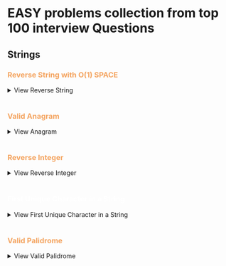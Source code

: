 # EASY problems collection from top 100 interview Questions

## Strings

### <span style="color: SandyBrown;">Reverse String with O(1) SPACE</span>

<details>
<summary>View Reverse String</summary>

#### Instructions

    Write a function that reverses a string. The input string is given as an array of characters s.

    You must do this by modifying the input array in-place with O(1) extra memory.



    Example 1:

    Input: s = ["h","e","l","l","o"]
    Output: ["o","l","l","e","h"]

    Example 2:

    Input: s = ["H","a","n","n","a","h"]
    Output: ["h","a","n","n","a","H"]



    Constraints:

        1 <= s.length <= 105
        s[i] is a printable ascii character.

<details>
<summary>Solution</summary>

```
        j = -1
        i = 0
        while(i < (len(s)//2)):
            temp = s[i]
            s[i] = s[j]
            s[j] = temp
            j -=1
            i +=1

```

</details>

<details>
<summary>Runtime and Space Results</summary>

![Runtime](../../images/reverse_string_runtime.png)
![Space](../../images/reverse_string_space.png)

</details>
</details>

<br>

### <span style="color: SandyBrown;">Valid Anagram</span>

<details>
<summary>View Anagram</summary>

#### Instructions

        Given two strings s and t, return true if t is an anagram of s, and false otherwise.

        An Anagram is a word or phrase formed by rearranging the letters of a different word or phrase, typically using all the original letters exactly once.



        Example 1:

        Input: s = "anagram", t = "nagaram"
        Output: true

        Example 2:

        Input: s = "rat", t = "car"
        Output: false



        Constraints:

            1 <= s.length, t.length <= 5 * 104
            s and t consist of lowercase English letters.

<details>
<summary>Solution</summary>

```
class Solution:
    def isAnagram(self, s: str, t: str) -> bool:

        freq_dict = {}

        if len(s) != len(t):
            return False

        for x in range(len(s)):
            if s[x] not in freq_dict:
                freq_dict[s[x]] = 1
            else:
                freq_dict[s[x]] += 1

        for j in range(len(t)):
            if t[j] in freq_dict:
                freq_dict[t[j]] -=1


        for key, val in freq_dict.items():
            if val != 0:
                return False

        return True
```

</details>

<details>
<summary>Space/Time Results</summary>

![Runtime](../../images/valid_anagram_runtime.png)
![Space](../../images/valid_anagram_space.png)

</details>
</details>

<br>

### <span style="color: SandyBrown;">Reverse Integer</span>

<details>
<summary>View Reverse Integer</summary>

<br>

        Given a signed 32-bit integer x, return x with its digits reversed. If reversing x causes the value to go outside the signed 32-bit integer range [-2^31, 2^31 - 1], then return 0.

        Assume the environment does not allow you to store 64-bit integers (signed or unsigned).

        Example 1:

        Input: x = 123
        Output: 321

        Example 2:

        Input: x = -123
        Output: -321

        Example 3:

        Input: x = 120
        Output: 21

        Constraints:

            -2^31 <= x <= 2^31 - 1

<details>
<summary>Solution</summary>

```
class Solution:
    def reverse(self, x: int) -> int:
        j = math.pow(2, 31)

        if x < 0:
            negative_convert = abs(x)
            number = str(negative_convert)
            reversed_string = number[::-1]
            reversed_int = (int(reversed_string))
            if reversed_int > j:
                return 0
            return -abs(reversed_int)

        number = str(x)
        reversed_string = number[::-1]
        reversed_int = (int(reversed_string))
        if reversed_int > j:
                return 0
        return reversed_int

```

</details>

<details>
<summary>Space/Time Results</summary>

![Runtime](../../images/reverser_int.png)
![Space](../../images/reverse_int.png)

</details>

</details>
<br>

### <span style="color: #ffffff;">First Unique Character in a String</span>

<details>
<summary>View First Unique Character in a String</summary>

<br>
    Given a string s, find the first non-repeating character in it and return its index. If it does not exist, return -1.

    Example 1:

    Input: s = "leetcode"
    Output: 0

    Example 2:

    Input: s = "loveleetcode"
    Output: 2

    Example 3:

    Input: s = "aabb"
    Output: -1

    Constraints:

        1 <= s.length <= 105
        s consists of only lowercase English letters.

<details>
<summary>Solution</summary>

```
class Solution:
    def firstUniqChar(self, s: str) -> int:

        char_dict = {}

        for x in range(len(s)):

            if s[x] not in char_dict:
                char_dict[s[x]] = 1

            else:
                char_dict[s[x]] +=1
        # print(char_dict)


        for x, y in char_dict.items():
            if y == 1:
                print(x)
                return s.index(x)

        return -1
```

</details>

<details>
<summary>Runtime and Space Results</summary>

![Runtime](../../images/first_unique_char_in_string.png)
![Space](../../images/first_unique_char_space.png)

</details>
</details>

<br>

### <span style="color: SandyBrown;">Valid Palidrome</span>

<details>
<summary>View Valid Palidrome</summary>

<br>

    A phrase is a palindrome if, after converting all uppercase letters into lowercase letters and removing all non-alphanumeric characters, it reads the same forward and backward. Alphanumeric characters include letters and numbers.

    Given a string s, return true if it is a palindrome, or false otherwise.

    Example 1:

    Input: s = "A man, a plan, a canal: Panama"
    Output: true
    Explanation: "amanaplanacanalpanama" is a palindrome.

    Example 2:

    Input: s = "race a car"
    Output: false
    Explanation: "raceacar" is not a palindrome.

    Example 3:

    Input: s = " "
    Output: true
    Explanation: s is an empty string "" after removing non-alphanumeric characters.
    Since an empty string reads the same forward and backward, it is a palindrome.

Constraints:

    1 <= s.length <= 2 * 105
    s consists only of printable ASCII characters.

<details>
<summary>Solution</summary>

```
class Solution:
    def isPalindrome(self, s: str) -> bool:

        only_chars = "".join(x for x in s if x.isalnum()).lower()
        reverse_str = only_chars[::-1]

        if only_chars == reverse_str:
            return True
        return False
```

</details>

<details>
<summary>Runtime and Space Results</summary>

![Runtime](../../images/valid_palidrome_runtime.png)
![Space](../../images/valid_palidrome-space.png)

</details>
</details>

<br>
